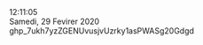 <!DOCTYPE html>
<html lang="en">
<head>
    <meta charset="UTF-8">
    <meta http-equiv="X-UA-Compatible" content="IE=edge">
    <meta name="viewport" content="width=device-width, initial-scale=1.0">
    <link rel="stylesheet" href="style.css">
    <title>HORLOGE</title>
</head>
<body>
    <div class="horloge">
        <div class="heure">12:11:05</div>
        <div class="date">Samedi, 29 Fevirer 2020</div>
    </div>
    <script src="script.js"></script>
</body>
</html> 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
